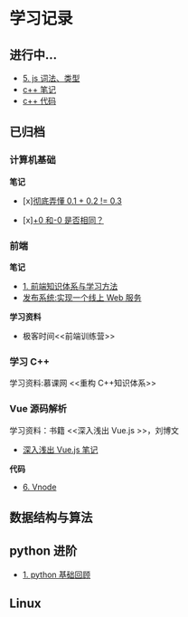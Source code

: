 # 学习记录

## 进行中...

- [5. js 词法、类型](./f2e/5.js词法、类型/README.md)
- [c++ 笔记](./cpp/README.md)
- [c++ 代码](./cpp)

## 已归档

### 计算机基础

**笔记**

- [x][彻底弄懂 0.1 + 0.2 != 0.3](./compute_basic/IEEE754.md)

- [x][+0 和-0 是否相同？](./compute_basic/0.md)

### 前端

**笔记**

- [1. 前端知识体系与学习方法](./f2e/1.前端知识体系与学习方法/README.md)
- [发布系统:实现一个线上 Web 服务](./f2e/46.发布系统实现一个线上Web服务/README.md)

**学习资料**

- 极客时间<<前端训练营>>

### 学习 C++

学习资料:慕课网 <<重构 C++知识体系>>

### Vue 源码解析

学习资料：书籍 <<深入浅出 Vue.js >>，刘博文

- [深入浅出 Vue.js 笔记](./Vue.js源码解析/README.md)

**代码**

- [6. Vnode](./Vue.js源码解析/src/6.VNode)

## 数据结构与算法

## python 进阶

- [1. python 基础回顾](./python/1.basic/README.md)

## Linux
